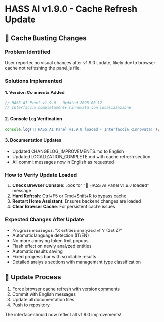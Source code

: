 # HASS AI v1.9.0 - Cache Refresh Update

## 🔧 Cache Busting Changes

### Problem Identified
User reported no visual changes after v1.9.0 update, likely due to browser cache not refreshing the panel.js file.

### Solutions Implemented

#### 1. Version Comments Added
```javascript
// HASS AI Panel v1.9.0 - Updated 2025-08-12
// Interfaccia completamente rinnovata con localizzazione
```

#### 2. Console Log Verification
```javascript
console.log('🚀 HASS AI Panel v1.9.0 loaded - Interfaccia Rinnovata!');
```

#### 3. Documentation Updates
- Updated CHANGELOG_IMPROVEMENTS.md to English
- Updated LOCALIZATION_COMPLETE.md with cache refresh section
- All commit messages now in English as requested

### How to Verify Update Loaded

1. **Check Browser Console**: Look for "🚀 HASS AI Panel v1.9.0 loaded" message
2. **Hard Refresh**: Ctrl+F5 or Cmd+Shift+R to bypass cache
3. **Restart Home Assistant**: Ensures backend changes are loaded
4. **Clear Browser Cache**: For persistent cache issues

### Expected Changes After Update

- Progress messages: "X entities analyzed of Y (Set Z)"
- Automatic language detection (IT/EN)
- No more annoying token limit popups
- Flash effect on newly analyzed entities
- Automatic results saving
- Fixed progress bar with scrollable results
- Detailed analysis sections with management type classification

## 🔄 Update Process

1. Force browser cache refresh with version comments
2. Commit with English messages
3. Update all documentation files
4. Push to repository

The interface should now reflect all v1.9.0 improvements!
